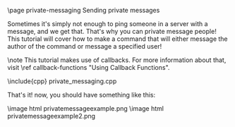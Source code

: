 \page private-messaging Sending private messages

Sometimes it's simply not enough to ping someone in a server with a message, and we get that. That's why you can private message people! This tutorial will cover how to make a command that will either message the author of the command or message a specified user!

\note This tutorial makes use of callbacks. For more information about that, visit \ref callback-functions "Using Callback Functions".

\include{cpp} private_messaging.cpp

That's it! now, you should have something like this:

\image html privatemessageexample.png
\image html privatemessageexample2.png